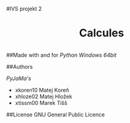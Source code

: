 #IVS projekt 2

<div align="center">
    <h1>Calcules</h1>
    <p>
    <img src="">
    <br>
    </p>
</div>


##Made with and for
*Python*
*Windows 64bit*


##Authors

*PyJaMa's*

- xkoren10 Matej Koreň
- xhloze02 Matej Hložek
- xtissm00 Marek Tišš


##License
GNU General Public Licence


